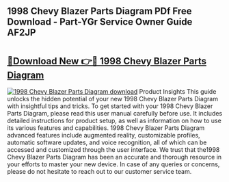 ## 1998 Chevy Blazer Parts Diagram PDf Free Download - Part-YGr Service Owner Guide AF2JP

# <h2><a href="http://dfpspg.blite.top/?on=1998+Chevy+Blazer+Parts+Diagram">🔗Download New 👉🔴 1998 Chevy Blazer Parts Diagram</a></h2>

[![1998 Chevy Blazer Parts Diagram download](https://i.imgur.com/lujVjoI.png)](http://dfpspg.blite.top/?on=1998+Chevy+Blazer+Parts+Diagram)
Product Insights This guide unlocks the hidden potential of your new 1998 Chevy Blazer Parts Diagram with insightful tips and tricks. To get started with your 1998 Chevy Blazer Parts Diagram, please read this user manual carefully before use. It includes detailed instructions for product setup, as well as information on how to use its various features and capabilities. 1998 Chevy Blazer Parts Diagram advanced features include augmented reality, customizable profiles, automatic software updates, and voice recognition, all of which can be accessed and customized through the user interface. We trust that the1998 Chevy Blazer Parts Diagram has been an accurate and thorough resource in your efforts to master your new device. In case of any queries or concerns, please do not hesitate to reach out to our customer service team.
